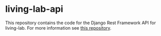 # living-lab-api
This repository contains the code for the Django Rest Framework API for living-lab.
For more information see [this repository](https://github.com/TELUS-BBA/living-lab).
